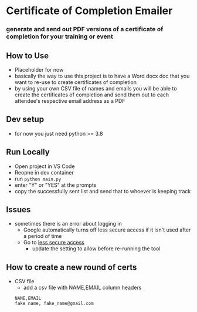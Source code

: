 # Certificate of Completion Emailer
### generate and send out PDF versions of a certificate of completion for your training or event


## How to Use
- Placeholder for now
- basically the way to use this project is to have a Word docx doc that you want to re-use to create certificates of completion
- by using your own CSV file of names and emails you will be able to create the certificates of completion and send them out to each attendee's respective email address as a PDF


## Dev setup
- for now you just need python >= 3.8

## Run Locally
- Open project in VS Code
- Reopne in dev container
- run `python main.py`
- enter "Y" or "YES" at the prompts
- copy the successfully sent list and send that to whoever is keeping track 

## Issues
- sometimes there is an error about logging in
  - Google automatically turns off less secure access if it isn't used after a period of time
  - Go to [less secure access](https://myaccount.google.com/u/3/lesssecureapps)
    - update the setting to allow before re-running the tool
  
## How to create a new round of certs
- CSV file
    - add a csv file with NAME,EMAIL column headers
    ```csv
    NAME,EMAIL
    fake name, fake_name@gmail.com
  ```